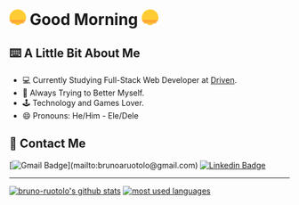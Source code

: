 # <img src="https://github.com/bruno-ruotolo/bruno-ruotolo/blob/main/sungif.gif" width="30px"> Good Morning <img src="https://github.com/bruno-ruotolo/bruno-ruotolo/blob/main/sungif.gif" width="30px">

## ⌨️ A Little Bit About Me
- 💻 Currently Studying Full-Stack Web Developer at [Driven](https://www.driven.com.br).
- 🌟 Always Trying to Better Myself.
- 🕹️ Technology and Games Lover. 
- 😄 Pronouns: He/Him - Ele/Dele

## 📱 Contact Me

[![Gmail Badge](https://img.shields.io/badge/-brunoaruotolo@gmail.com-c14438?style=flat-square&logo=Gmail&logoColor=white&link=mailto:)](mailto:brunoaruotolo@gmail.com)
[![Linkedin Badge](https://img.shields.io/badge/-brunoamaralruotolo-blue?style=flat-square&logo=Linkedin&logoColor=white&link=https://www.linkedin.com/in/bruno-amaral-ruotolo-295876186/)](https://www.linkedin.com/in/bruno-amaral-ruotolo-295876186/)

---

[![bruno-ruotolo's github stats](https://github-readme-stats.vercel.app/api?username=bruno-ruotolo&theme=radical&show_icons=true)](https://github.com/bruno-ruotolo)
[![most used languages](https://github-readme-stats.vercel.app/api/top-langs/?username=bruno-ruotolo&theme=radical&layout=compact)](https://github.com/bruno-ruotolo)

<!-- [![bruno-ruotolo's wakatime stats](https://github-readme-stats.vercel.app/api/wakatime?username=brunoruotolo&theme=radical)](https://github.com/bruno-ruotolo/github-readme-stats) -->
